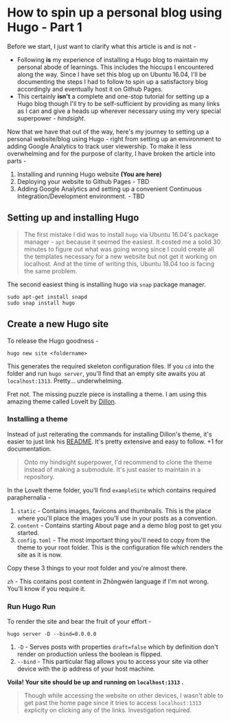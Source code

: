 # How to spin up a personal blog using Hugo - Part 1


Before we start, I just want to clarify what this article is and is not - 

- Following **is** my experience of installing a Hugo blog to maintain my personal abode of learnings. This includes the hiccups I encountered along the way. Since I have set this blog up on Ubuntu 16.04, I'll be documenting the steps I had to follow to spin up a satisfactory blog accordingly and eventually host it on Github Pages.
- This certainly **isn't** a complete and one-stop tutorial for setting up a Hugo blog though I'll try to be self-sufficient by providing as many links as I can and give a heads up wherever necessary using my very special superpower - *hindsight*.

Now that we have that out of the way, here's my journey to setting up a personal website/blog using Hugo - right from setting up an environment to adding Google Analytics to track user viewership. To make it less overwhelming and for the purpose of clarity, I have broken the article into parts - 

1. Installing and running Hugo website **(You are here)**
2. Deploying your website to Github Pages - TBD
3. Adding Google Analytics and setting up a convenient Continuous Integration/Development environment. - TBD

## Setting up and installing Hugo

> The first mistake I did was to install `hugo` via Ubuntu 16.04's package manager - `apt` because it seemed the easiest. It costed me a solid 30 minutes to figure out what was going wrong since I could create all the templates necessary for a new website but not get it working on localhost. And at the time of writing this, Ubuntu 18.04 too is facing the same problem.

The second easiest thing is installing hugo via `snap` package manager.

    sudo apt-get install snapd
    sudo snap install hugo

## Create a new Hugo site

To release the Hugo goodness - 

    hugo new site <foldername>

This generates the required skeleton configuration files. If you `cd` into the folder and run `hugo server`, you'll find that an empty site awaits you at `localhost:1313`. Pretty... underwhelming. 

Fret not. The missing puzzle piece is installing a theme. I am using this amazing theme called LoveIt by [Dillon](https://dillonzq.com/). 

### Installing a theme

Instead of just reiterating the commands for installing Dillon's theme, it's easier to just link his [README](https://github.com/dillonzq/LoveIt#getting-started). It's pretty extensive and easy to follow. +1 for documentation. 

> Onto my hindsight superpower, I'd recommend to clone the theme instead of making a submodule. It's just easier to maintain in a repository. 

In the LoveIt theme folder, you'll find `exampleSite` which contains required paraphernalia - 

1. `static` - Contains images, favicons and thumbnails. This is the place where you'll place the images you'll use in your posts as a convention.
2. `content` - Contains starting About page and a demo blog post to get you started.
3. `config.toml` - The most important thing you'll need to copy from the theme to your root folder. This is the configuration file which renders the site as it is now. 

Copy these 3 things to your root folder and you're almost there.

`zh` - This contains post content in Zhōngwén language if I'm not wrong. You'll know if you require it. 

### Run Hugo Run

To render the site and bear the fruit of your effort - 

    hugo server -D --bind=0.0.0.0

1. `-D` - Serves posts with properties `draft=false` which by definition don't render on production unless the boolean is flipped.
2. `--bind` - This particular flag allows you to access your site via other device with the ip address of  your host machine. 

**Voila! Your site should be up and running on `localhost:1313` .**

> Though while accessing the website on other devices, I wasn't able to get past the home page since it tries to access `localhost:1313` explicity on clicking any of the links. Investigation required.